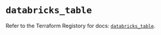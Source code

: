 # `databricks_table`

Refer to the Terraform Registory for docs: [`databricks_table`](https://registry.terraform.io/providers/databricks/databricks/1.32.0/docs/resources/table).
